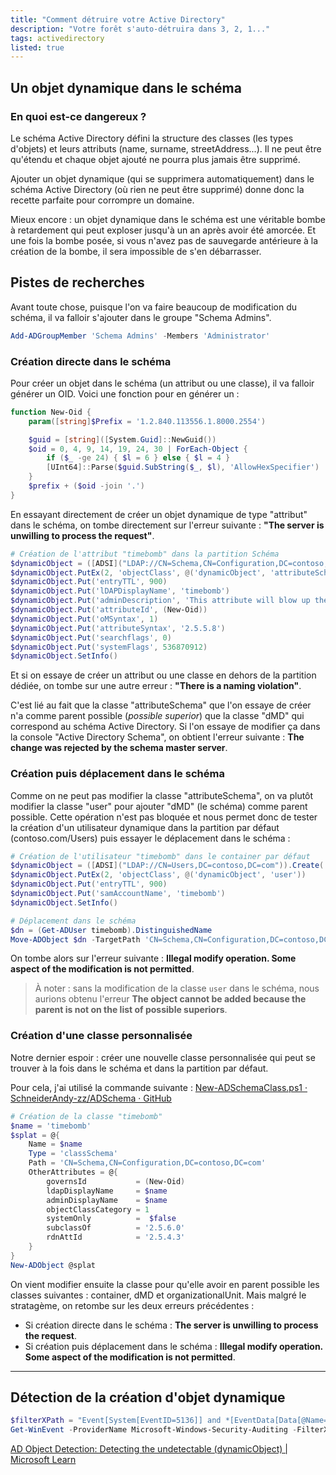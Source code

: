 ```yaml
---
title: "Comment détruire votre Active Directory"
description: "Votre forêt s'auto-détruira dans 3, 2, 1..."
tags: activedirectory
listed: true
---
```


## Un objet dynamique dans le schéma

### En quoi est-ce dangereux ?

Le schéma Active Directory défini la structure des classes (les types d'objets) et leurs attributs (name, surname, streetAddress...). Il ne peut être qu'étendu et chaque objet ajouté ne pourra plus jamais être supprimé.

Ajouter un objet dynamique (qui se supprimera automatiquement) dans le schéma Active Directory (où rien ne peut être supprimé) donne donc la recette parfaite pour corrompre un domaine.

Mieux encore : un objet dynamique dans le schéma est une véritable bombe à retardement qui peut exploser jusqu'à un an après avoir été amorcée. Et une fois la bombe posée, si vous n'avez pas de sauvegarde antérieure à la création de la bombe, il sera impossible de s'en débarrasser.

## Pistes de recherches

Avant toute chose, puisque l'on va faire beaucoup de modification du schéma, il va falloir s'ajouter dans le groupe "Schema Admins".

```powershell
Add-ADGroupMember 'Schema Admins' -Members 'Administrator'
```

### Création directe dans le schéma

Pour créer un objet dans le schéma (un attribut ou une classe), il va falloir générer un OID. Voici une fonction pour en générer un :

```powershell
function New-Oid {
    param([string]$Prefix = '1.2.840.113556.1.8000.2554')

    $guid = [string]([System.Guid]::NewGuid())
    $oid = 0, 4, 9, 14, 19, 24, 30 | ForEach-Object {
        if ($_ -ge 24) { $l = 6 } else { $l = 4 }
        [UInt64]::Parse($guid.SubString($_, $l), 'AllowHexSpecifier')
    }
    $prefix + ($oid -join '.')
}
```

En essayant directement de créer un objet dynamique de type "attribut" dans le schéma, on tombe directement sur l'erreur suivante : **"The server is unwilling to process the request"**.

```powershell
# Création de l'attribut "timebomb" dans la partition Schéma
$dynamicObject = ([ADSI]("LDAP://CN=Schema,CN=Configuration,DC=contoso,DC=com")).Create('attributeSchema', 'CN=timebomb')
$dynamicObject.PutEx(2, 'objectClass', @('dynamicObject', 'attributeSchema'))
$dynamicObject.Put('entryTTL', 900)
$dynamicObject.Put('lDAPDisplayName', 'timebomb')
$dynamicObject.Put('adminDescription', 'This attribute will blow up the entire Active Directory forest in 15 minutes')
$dynamicObject.Put('attributeId', (New-Oid))
$dynamicObject.Put('oMSyntax', 1)
$dynamicObject.Put('attributeSyntax', '2.5.5.8')
$dynamicObject.Put('searchflags', 0)
$dynamicObject.Put('systemFlags', 536870912)
$dynamicObject.SetInfo()
```

Et si on essaye de créer un attribut ou une classe en dehors de la partition dédiée, on tombe sur une autre erreur : **"There is a naming violation"**.

C'est lié au fait que la classe "attributeSchema" que l'on essaye de créer n'a comme parent possible (*possible superior*) que la classe "dMD" qui correspond au schéma Active Directory. Si l'on essaye de modifier ça dans la console "Active Directory Schema", on obtient l'erreur suivante : **The change was rejected by the schema master server**.

### Création puis déplacement dans le schéma

Comme on ne peut pas modifier la classe "attributeSchema", on va plutôt modifier la classe "user" pour ajouter "dMD" (le schéma) comme parent possible. Cette opération n'est pas bloquée et nous permet donc de tester la création d'un utilisateur dynamique dans la partition par défaut (contoso.com/Users) puis essayer le déplacement dans le schéma :

```powershell
# Création de l'utilisateur "timebomb" dans le container par défaut
$dynamicObject = ([ADSI]("LDAP://CN=Users,DC=contoso,DC=com")).Create('user', 'CN=timebomb')
$dynamicObject.PutEx(2, 'objectClass', @('dynamicObject', 'user'))
$dynamicObject.Put('entryTTL', 900)
$dynamicObject.Put('samAccountName', 'timebomb')
$dynamicObject.SetInfo()

# Déplacement dans le schéma
$dn = (Get-ADUser timebomb).DistinguishedName
Move-ADObject $dn -TargetPath 'CN=Schema,CN=Configuration,DC=contoso,DC=com'
```

On tombe alors sur l'erreur suivante : **Illegal modify operation. Some aspect of the modification is not permitted**.

> À noter : sans la modification de la classe `user` dans le schéma, nous aurions obtenu l'erreur **The object cannot be added because the parent is not on the list of possible superiors**.

### Création d'une classe personnalisée

Notre dernier espoir : créer une nouvelle classe personnalisée qui peut se trouver à la fois dans le schéma et dans la partition par défaut.

Pour cela, j'ai utilisé la commande suivante : [New-ADSchemaClass.ps1 · SchneiderAndy-zz/ADSchema · GitHub](https://github.com/SchneiderAndy-zz/ADSchema/blob/master/scripts/New-ADSchemaClass.ps1)

```powershell
# Création de la classe "timebomb"
$name = 'timebomb'
$splat = @{
    Name = $name
    Type = 'classSchema'
    Path = 'CN=Schema,CN=Configuration,DC=contoso,DC=com'
    OtherAttributes = @{
        governsId           = (New-Oid)
        ldapDisplayName     = $name
        adminDisplayName    = $name
        objectClassCategory = 1
        systemOnly          =  $false
        subclassOf          = '2.5.6.0'
        rdnAttId            = '2.5.4.3'
    }
}
New-ADObject @splat
```

On vient modifier ensuite la classe pour qu'elle avoir en parent possible les classes suivantes : container, dMD et organizationalUnit. Mais malgré le stratagème, on retombe sur les deux erreurs précédentes :

- Si création directe dans le schéma : **The server is unwilling to process the request**.
- Si création puis déplacement dans le schéma : **Illegal modify operation. Some aspect of the modification is not permitted**.

---

## Détection de la création d'objet dynamique

```powershell
$filterXPath = "Event[System[EventID=5136]] and *[EventData[Data[@Name='AttributeValue']='1.3.6.1.4.1.1466.101.119.2']]"
Get-WinEvent -ProviderName Microsoft-Windows-Security-Auditing -FilterXPath $filterXPath
```

[AD Object Detection: Detecting the undetectable (dynamicObject) \| Microsoft Learn](https://learn.microsoft.com/en-us/archive/blogs/pfesweplat/ad-object-detection-detecting-the-undetectable-dynamicobject)